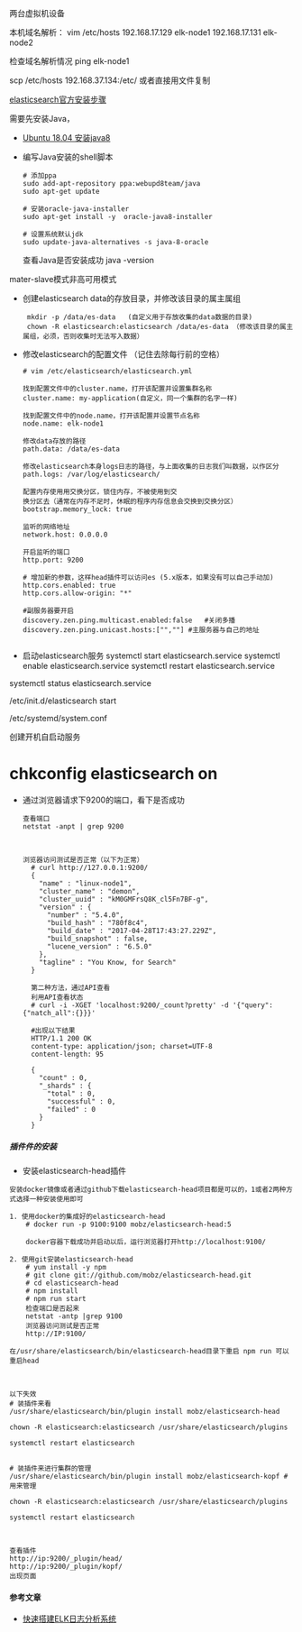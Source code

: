 两台虚拟机设备

本机域名解析：
vim /etc/hosts
192.168.17.129 elk-node1
192.168.17.131 elk-node2


检查域名解析情况
ping elk-node1

scp /etc/hosts 192.168.37.134:/etc/
或者直接用文件复制



[elasticsearch官方安装步骤](https://www.elastic.co/guide/en/elasticsearch/reference/current/deb.html)

需要先安装Java，
- [Ubuntu 18.04 安装java8](https://www.cnblogs.com/phpper/p/9201562.html)
- 编写Java安装的shell脚本
  ```shell
  # 添加ppa
  sudo add-apt-repository ppa:webupd8team/java
  sudo apt-get update

  # 安装oracle-java-installer
  sudo apt-get install -y  oracle-java8-installer

  # 设置系统默认jdk
  sudo update-java-alternatives -s java-8-oracle
  ```

  查看Java是否安装成功
  java -version

mater-slave模式非高可用模式  

- 创建elasticsearch data的存放目录，并修改该目录的属主属组
    ```
     mkdir -p /data/es-data   (自定义用于存放收集的data数据的目录)
     chown -R elasticsearch:elasticsearch /data/es-data （修改该目录的属主属组，必须，否则收集时无法写入数据）
    ```
- 修改elasticsearch的配置文件 （记住去除每行前的空格）
    ```shell
    # vim /etc/elasticsearch/elasticsearch.yml

    找到配置文件中的cluster.name，打开该配置并设置集群名称
    cluster.name: my-application(自定义，同一个集群的名字一样)

    找到配置文件中的node.name，打开该配置并设置节点名称
    node.name: elk-node1

    修改data存放的路径
    path.data: /data/es-data

    修改elasticsearch本身logs日志的路径，与上面收集的日志我们叫数据，以作区分
    path.logs: /var/log/elasticsearch/

    配置内存使用用交换分区，锁住内存，不被使用到交
    换分区去（通常在内存不足时，休眠的程序内存信息会交换到交换分区）
    bootstrap.memory_lock: true

    监听的网络地址
    network.host: 0.0.0.0

    开启监听的端口
    http.port: 9200

    # 增加新的参数，这样head插件可以访问es (5.x版本，如果没有可以自己手动加)
    http.cors.enabled: true
    http.cors.allow-origin: "*"

    #副服务器要开启
    discovery.zen.ping.multicast.enabled:false   #关闭多播
    discovery.zen.ping.unicast.hosts:["",""] #主服务器与自己的地址


    ```
-    启动elasticsearch服务
systemctl start elasticsearch.service
systemctl enable elasticsearch.service
systemctl restart elasticsearch.service

systemctl status elasticsearch.service


/etc/init.d/elasticsearch start


/etc/systemd/system.conf


创建开机自启动服务
# chkconfig elasticsearch on

- 通过浏览器请求下9200的端口，看下是否成功
    ```
    查看端口
    netstat -anpt | grep 9200



    浏览器访问测试是否正常（以下为正常）
      # curl http://127.0.0.1:9200/
      {
        "name" : "linux-node1",
        "cluster_name" : "demon",
        "cluster_uuid" : "kM0GMFrsQ8K_cl5Fn7BF-g",
        "version" : {
          "number" : "5.4.0",
          "build_hash" : "780f8c4",
          "build_date" : "2017-04-28T17:43:27.229Z",
          "build_snapshot" : false,
          "lucene_version" : "6.5.0"
        },
        "tagline" : "You Know, for Search"
      }

      第二种方法，通过API查看
      利用API查看状态
      # curl -i -XGET 'localhost:9200/_count?pretty' -d '{"query":{"natch_all":{}}}'

      #出现以下结果
      HTTP/1.1 200 OK
      content-type: application/json; charset=UTF-8
      content-length: 95

      {
        "count" : 0,
        "_shards" : {
          "total" : 0,
          "successful" : 0,
          "failed" : 0
        }
      }

    ```
##### 插件件的安装

- 安装elasticsearch-head插件
```
安装docker镜像或者通过github下载elasticsearch-head项目都是可以的，1或者2两种方式选择一种安装使用即可

1. 使用docker的集成好的elasticsearch-head
    # docker run -p 9100:9100 mobz/elasticsearch-head:5

    docker容器下载成功并启动以后，运行浏览器打开http://localhost:9100/

2. 使用git安装elasticsearch-head
    # yum install -y npm
    # git clone git://github.com/mobz/elasticsearch-head.git
    # cd elasticsearch-head
    # npm install
    # npm run start
    检查端口是否起来
    netstat -antp |grep 9100
    浏览器访问测试是否正常
    http://IP:9100/

在/usr/share/elasticsearch/bin/elasticsearch-head目录下重启 npm run 可以重启head



以下失效
# 装插件来看
/usr/share/elasticsearch/bin/plugin install mobz/elasticsearch-head

chown -R elasticsearch:elasticsearch /usr/share/elasticsearch/plugins

systemctl restart elasticsearch


# 装插件来进行集群的管理
/usr/share/elasticsearch/bin/plugin install mobz/elasticsearch-kopf #用来管理

chown -R elasticsearch:elasticsearch /usr/share/elasticsearch/plugins

systemctl restart elasticsearch



查看插件
http://ip:9200/_plugin/head/
http://ip:9200/_plugin/kopf/
出现页面
```


#### 参考文章
- [快速搭建ELK日志分析系统](https://www.cnblogs.com/yuhuLin/p/7018858.html)
